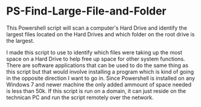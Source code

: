 # PS-Find-Large-File-and-Folder 
This Powershell script will scan a computer's Hard Drive and identify the largest files located on the Hard Drives and which folder on the root drive is the largest.

I made this script to use to identify which files were taking up the most space on a Hard Drive to help free up space for other system functions. There are software applications that can be used to do the same thing as this script but that would involve installing a program which is kind of going in the opposite direction I want to go in. Since Powershell is installed on any Windows 7 and newer machine the only added ammount of space needed is less than 50k. If this script is run on a domain, it can just reside on the technican PC and run the script remotely over the network.
